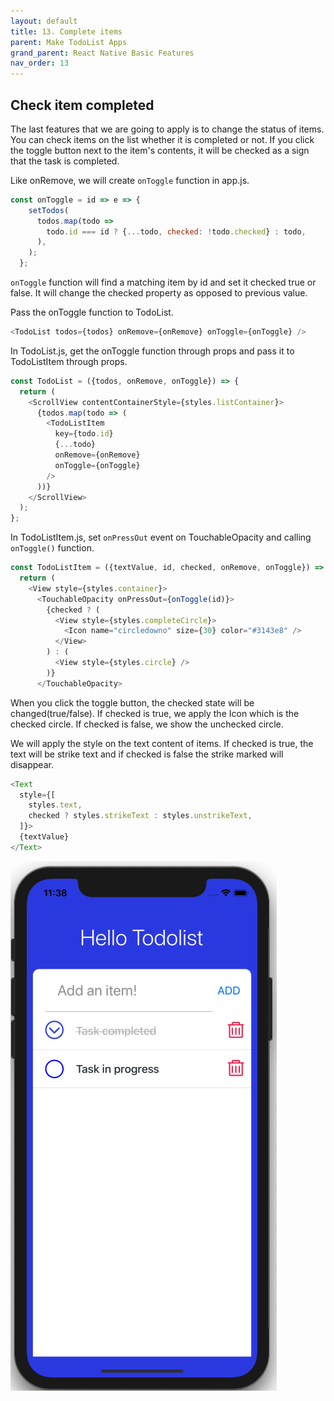 ```yaml
---
layout: default
title: 13. Complete items
parent: Make TodoList Apps
grand_parent: React Native Basic Features
nav_order: 13
---
```


## Check item completed

The last features that we are going to apply is to change the status of items. You can check items on the list whether it is completed or not. If you click the toggle button next to the item's contents, it will be checked as a sign that the task is completed.

Like onRemove, we will create `onToggle` function in app.js.

```js
const onToggle = id => e => {
    setTodos(
      todos.map(todo =>
        todo.id === id ? {...todo, checked: !todo.checked} : todo,
      ),
    );
  };
```

`onToggle` function will find a matching item by id and set it checked true or false. It will change the checked property as opposed to previous value.

Pass the onToggle function to TodoList.

```js
<TodoList todos={todos} onRemove={onRemove} onToggle={onToggle} />
```

In TodoList.js, get the onToggle function through props and pass it to TodoListItem through props.

```js
const TodoList = ({todos, onRemove, onToggle}) => {
  return (
    <ScrollView contentContainerStyle={styles.listContainer}>
      {todos.map(todo => (
        <TodoListItem
          key={todo.id}
          {...todo}
          onRemove={onRemove}
          onToggle={onToggle}
        />
      ))}
    </ScrollView>
  );
};
```

In TodoListItem.js, set `onPressOut` event on TouchableOpacity and calling `onToggle()` function.

```js
const TodoListItem = ({textValue, id, checked, onRemove, onToggle}) => {
  return (
    <View style={styles.container}>
      <TouchableOpacity onPressOut={onToggle(id)}>
        {checked ? (
          <View style={styles.completeCircle}>
            <Icon name="circledowno" size={30} color="#3143e8" />
          </View>
        ) : (
          <View style={styles.circle} />
        )}
      </TouchableOpacity>
```

When you click the toggle button, the checked state will be changed(true/false). If checked is true, we apply the Icon which is the checked circle. If checked is false, we show the unchecked circle.

We will apply the style on the text content of items. If checked is true, the text will be strike text and if checked is false the strike marked will disappear.

```js
<Text
  style={[
    styles.text,
    checked ? styles.strikeText : styles.unstrikeText,
  ]}>
  {textValue}
</Text>
```

![](../images/toggle.png "toggle.png")